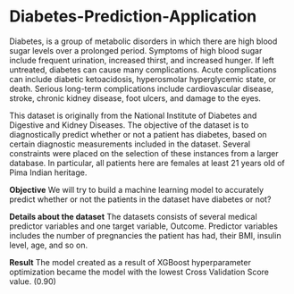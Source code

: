 # Diabetes-Prediction-Application
Diabetes, is a group of metabolic disorders in which there are high blood sugar levels over a prolonged period. Symptoms of high blood sugar include frequent urination, increased thirst, and increased hunger. If left untreated, diabetes can cause many complications. Acute complications can include diabetic ketoacidosis, hyperosmolar hyperglycemic state, or death. Serious long-term complications include cardiovascular disease, stroke, chronic kidney disease, foot ulcers, and damage to the eyes.

This dataset is originally from the National Institute of Diabetes and Digestive and Kidney Diseases. The objective of the dataset is to diagnostically predict whether or not a patient has diabetes, based on certain diagnostic measurements included in the dataset. Several constraints were placed on the selection of these instances from a larger database. In particular, all patients here are females at least 21 years old of Pima Indian heritage.

**Objective**
We will try to build a machine learning model to accurately predict whether or not the patients in the dataset have diabetes or not?

**Details about the dataset**
The datasets consists of several medical predictor variables and one target variable, Outcome. Predictor variables includes the number of pregnancies the patient has had, their BMI, insulin level, age, and so on.

**Result**
The model created as a result of XGBoost hyperparameter optimization became the model with the lowest Cross Validation Score value. (0.90)
